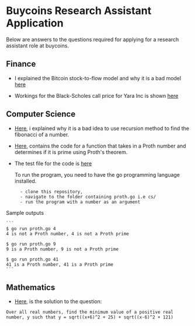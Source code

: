 # Buycoins Research Assistant Application

Below are answers to the questions required for applying for a research assistant role at buycoins.

## Finance

- I explained the Bitcoin stock-to-flow model and why it is a bad model [here](finance/S2F.md)

- Workings for the Black-Scholes call price for Yara Inc is shown [here](finance/bsm.pdf)

## Computer Science

- [Here](cs/fibonacci.md), i explained why it is a bad idea to use recursion method to find the fibonacci of a number.

- [Here](cs/proth.go), contains the code for a function that takes in a Proth number and determines if it is prime using Proth's theorem.

- The test file for the code is [here](cs/proth_test.go)

    To run the program, you need to have the go programming language installed.

        - clone this repository,
        - navigate to the folder containing proth.go i.e cs/
        - run the program with a number as an argument  

Sample outputs

    ```
    $ go run proth.go 4
    4 is not a Proth number, 4 is not a Proth prime

    $ go run proth.go 9
    9 is a Proth number, 9 is not a Proth prime

    $ go run proth.go 41
    41 is a Proth number, 41 is a Proth prime
    ```

## Mathematics

- [Here](mathematics/math.pdf), is the solution to the question:

`Over all real numbers, find the minimum value of a positive real number, y such that
y = sqrt((x+6)^2 + 25) + sqrt((x-6)^2 + 121)`